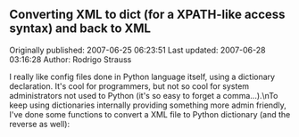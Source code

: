## Converting XML to dict (for a XPATH-like access syntax) and back to XML 
Originally published: 2007-06-25 06:23:51 
Last updated: 2007-06-28 03:16:28 
Author: Rodrigo Strauss 
 
I really like config files done in Python language itself, using a dictionary declaration. It's cool for programmers, but not so cool for system administrators not used to Python (it's so easy to forget a comma...).\nTo keep using dictionaries internally providing something more admin friendly, I've done some functions to convert a XML file to Python dictionary (and the reverse as well):